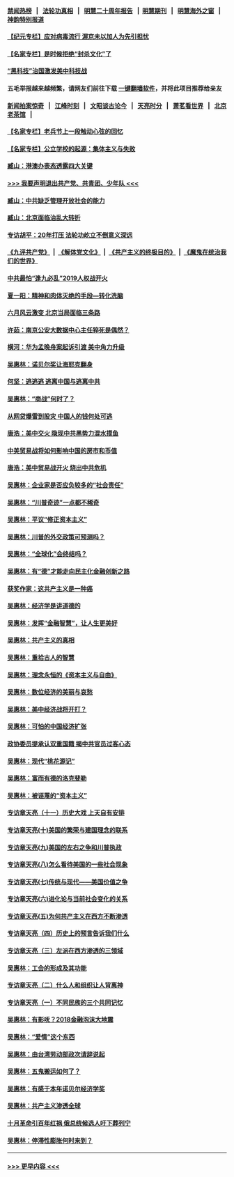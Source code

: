 #### [禁闻热榜](热点新闻.md?=0)  &nbsp;&nbsp;|&nbsp;&nbsp; [法轮功真相](https://github.com/gfw-breaker/truth/blob/master/README.md?=0) &nbsp;&nbsp;|&nbsp;&nbsp; [明慧二十周年报告](https://github.com/gfw-breaker/mh-reports/blob/master/README.md?=0) &nbsp;&nbsp;|&nbsp;&nbsp;[明慧期刊](https://github.com/gfw-breaker/mh-qikan) &nbsp;&nbsp;|&nbsp;&nbsp; [明慧海外之窗](https://github.com/gfw-breaker/mh-news/blob/master/README.md?=0) &nbsp;&nbsp;|&nbsp;&nbsp; [神韵特别报道](https://github.com/gfw-breaker/mh-news/blob/master/shenyun.md?=0)
#### [【纪元专栏】应对病毒流行 渥京未以加人为先引担忧](../pages/nsc423/n11875714.md?t=02291202) 
#### [【名家专栏】是时候拒绝“封杀文化”了](../pages/nsc423/n11814093.md?t=02291202) 
#### [“黑科技”治国激发美中科技战](../pages/nsc423/n11638056.md?t=02291202) 
#### 五毛举报越来越频繁，请网友们前往下载 [一键翻墙软件](https://github.com/gfw-breaker/ssr-accounts)，并将此项目推荐给亲友
#### [新闻拍案惊奇](https://github.com/gfw-breaker/banned-news/blob/master/pages/link4.md) &nbsp;&nbsp;|&nbsp;&nbsp; [江峰时刻](https://github.com/gfw-breaker/banned-news/blob/master/pages/link4.md) &nbsp;&nbsp;|&nbsp;&nbsp; [文昭谈古论今](https://github.com/gfw-breaker/banned-news/blob/master/pages/link4.md) &nbsp;&nbsp;|&nbsp;&nbsp; [天亮时分](https://github.com/gfw-breaker/banned-news/blob/master/pages/link4.md) &nbsp;&nbsp;|&nbsp;&nbsp; [萧茗看世界](https://github.com/gfw-breaker/banned-news/blob/master/pages/link4.md) &nbsp;&nbsp;|&nbsp;&nbsp; [北京老茶馆](https://github.com/gfw-breaker/banned-news/blob/master/pages/link4.md) &nbsp;&nbsp;|&nbsp;&nbsp; 
#### [【名家专栏】老兵节上一段触动心弦的回忆](../pages/nsc423/n11646016.md?t=02291202) 
#### [【名家专栏】公立学校的起源：集体主义与失败](../pages/nsc423/n11601833.md?t=02291202) 
#### [臧山：港澳办表态透露四大关键](../pages/nsc423/n11421628.md?t=02291202) 
#### [>>> 我要声明退出共产党、共青团、少年队 <<<](https://github.com/begood0513/goodnews/blob/master/quit/letter.md) 
#### [臧山：中共缺乏管理开放社会的能力](../pages/nsc423/n11407457.md?t=02291202) 
#### [臧山：北京面临治乱大转折](../pages/nsc423/n11406895.md?t=02291202) 
#### [专访胡平：20年打压 法轮功屹立不倒意义深远](../pages/nsc423/n11398800.md?t=02291202) 
#### [《九评共产党》](https://github.com/begood0513/9ping.md/blob/master/README.md) &nbsp;|&nbsp; [《解体党文化》](../../../../jtdwh.md/blob/master/README.md)  &nbsp;|&nbsp; [《共产主义的终极目的》](../../../../gczydzjmd.md/blob/master/README.md) &nbsp;|&nbsp; [《魔鬼在统治我们的世界》](../../../../mgztzwmdsj.md/blob/master/README.md) 
#### [中共最怕“逢九必乱”2019人权战开火](../pages/nsc423/n11385248.md?t=02291202) 
#### [夏一阳：精神和肉体灭绝的手段—转化洗脑](../pages/nsc423/n11368250.md?t=02291202) 
#### [六月风云激变 北京当局面临三条路](../pages/nsc423/n11313668.md?t=02291202) 
#### [许茹：南京公安大数据中心主任猝死是偶然？](../pages/nsc423/n11064744.md?t=02291202) 
#### [横河：华为孟晚舟案起诉引渡 美中角力升级](../pages/nsc423/n11027230.md?t=02291202) 
#### [吴惠林：诺贝尔奖让海耶克翻身](../pages/nsc423/n10890049.md?t=02291202) 
#### [何坚：逃逃逃 逃离中国与逃离中共](../pages/nsc423/n10592891.md?t=02291202) 
#### [吴惠林：“商战”何时了？](../pages/nsc423/n10573558.md?t=02291202) 
#### [从网贷爆雷到股灾 中国人的钱何处可逃](../pages/nsc423/n10572800.md?t=02291202) 
#### [唐浩：美中交火 隐现中共黑势力混水摸鱼](../pages/nsc423/n10544040.md?t=02291202) 
#### [中美贸易战将如何影响中国的房市和币值](../pages/nsc423/n10543697.md?t=02291202) 
#### [唐浩：美中贸易战开火 烧出中共危机](../pages/nsc423/n10540126.md?t=02291202) 
#### [吴惠林：企业家是否应负较多的“社会责任”](../pages/nsc423/n10535022.md?t=02291202) 
#### [吴惠林：“川普奇迹”一点都不稀奇](../pages/nsc423/n10512808.md?t=02291202) 
#### [吴惠林：平议“修正资本主义”](../pages/nsc423/n10495724.md?t=02291202) 
#### [吴惠林：川普的外交政策可预测吗？](../pages/nsc423/n10462387.md?t=02291202) 
#### [吴惠林：“全球化”会终结吗？](../pages/nsc423/n10452838.md?t=02291202) 
#### [吴惠林：有“德”才能走向民主化金融创新之路](../pages/nsc423/n10432292.md?t=02291202) 
#### [获奖作家：这共产主义是一种癌](../pages/nsc423/n10431541.md?t=02291202) 
#### [吴惠林：经济学是讲道德的](../pages/nsc423/n10398014.md?t=02291202) 
#### [吴惠林：发挥“金融智慧”，让人生更美好](../pages/nsc423/n10375019.md?t=02291202) 
#### [吴惠林：共产主义的真相](../pages/nsc423/n10351394.md?t=02291202) 
#### [吴惠林：重拾古人的智慧](../pages/nsc423/n10337691.md?t=02291202) 
#### [吴惠林：理念永恒的《资本主义与自由》](../pages/nsc423/n10316274.md?t=02291202) 
#### [吴惠林：数位经济的美丽与哀愁](../pages/nsc423/n10292946.md?t=02291202) 
#### [吴惠林：美中经济战将开打？](../pages/nsc423/n10258825.md?t=02291202) 
#### [吴惠林：可怕的中国经济扩张](../pages/nsc423/n10219147.md?t=02291202) 
#### [政协委员提承认双重国籍 揭中共官员过客心态](../pages/nsc423/n10208809.md?t=02291202) 
#### [吴惠林：现代“桃花源记”](../pages/nsc423/n10185234.md?t=02291202) 
#### [吴惠林：富而有德的洛克斐勒](../pages/nsc423/n10142264.md?t=02291202) 
#### [吴惠林：被诬蔑的“资本主义”](../pages/nsc423/n10124816.md?t=02291202) 
#### [专访章天亮（十一）历史大戏 上天自有安排](../pages/nsc423/n10094905.md?t=02291202) 
#### [专访章天亮(十)美国的繁荣与建国理念的联系](../pages/nsc423/n10094899.md?t=02291202) 
#### [专访章天亮(九)美国的左右之争和川普执政](../pages/nsc423/n10094889.md?t=02291202) 
#### [专访章天亮(八)怎么看待美国的一些社会现象](../pages/nsc423/n10094857.md?t=02291202) 
#### [专访章天亮(七)传统与现代——美国价值之争](../pages/nsc423/n10093140.md?t=02291202) 
#### [专访章天亮(六)进化论与当前社会变化的关系](../pages/nsc423/n10092036.md?t=02291202) 
#### [专访章天亮(五)为何共产主义在西方不断渗透](../pages/nsc423/n10083620.md?t=02291202) 
#### [专访章天亮（四）历史上的预言告诉我们什么](../pages/nsc423/n10083606.md?t=02291202) 
#### [专访章天亮（三）左派在西方渗透的三领域](../pages/nsc423/n10081115.md?t=02291202) 
#### [吴惠林：工会的形成及其功能](../pages/nsc423/n10080633.md?t=02291202) 
#### [专访章天亮（二）什么人和组织让人背离神](../pages/nsc423/n10076637.md?t=02291202) 
#### [专访章天亮（一）不同民族的三个共同记忆](../pages/nsc423/n10074188.md?t=02291202) 
#### [吴惠林：有影呒？2018金融泡沫大地震](../pages/nsc423/n10040534.md?t=02291202) 
#### [吴惠林：“爱情”这个东西](../pages/nsc423/n10019423.md?t=02291202) 
#### [吴惠林：由台湾劳动部政次请辞说起](../pages/nsc423/n9979679.md?t=02291202) 
#### [吴惠林：五鬼搬运如何了？](../pages/nsc423/n9925338.md?t=02291202) 
#### [吴惠林：有感于本年诺贝尔经济学奖](../pages/nsc423/n9871883.md?t=02291202) 
#### [吴惠林：共产主义渗透全球](../pages/nsc423/n9812748.md?t=02291202) 
#### [十月革命引百年红祸 俄总统候选人吁下葬列宁](../pages/nsc423/n9810182.md?t=02291202) 
#### [吴惠林：停滞性膨胀何时来到？](../pages/nsc423/n9764136.md?t=02291202) 

----
#### [ >>> 更早内容 <<< ](../indexes/nsc423-earlier.md)
